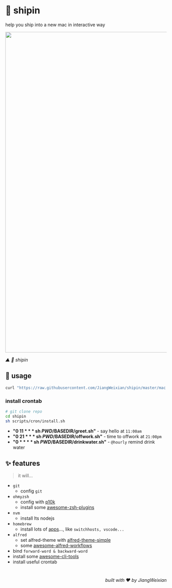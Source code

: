 # 🚢 shipin

help you ship into a new mac in interactive way

<img src="https://user-images.githubusercontent.com/6839576/96358317-801a9a80-1138-11eb-98e0-62f3f0fdaf65.gif" width="1000" />

*▲ 🚢 shipin*

## 📝 usage

```bash
curl "https://raw.githubusercontent.com/JiangWeixian/shipin/master/mac.shipin.sh" | sh
```

### install crontab

```sh
# git clone repo
cd shipin
sh scripts/cron/install.sh
```

- **"0 11 * * * sh $PWD/$BASEDIR/greet.sh"** - say hello at `11:00am`
- **"0 21 * * * sh $PWD/$BASEDIR/offwork.sh"** - time to offwork at `21:00pm`
- **"0 * * * * sh $PWD/$BASEDIR/drinkwater.sh"** - `@hourly` remind drink water

## ✨ features
> it will...

- `git`
  - config `git`
- `ohmyzsh`
  - config with [p10k](https://github.com/romkatv/powerlevel10k#oh-my-zsh)
  - install some [awesome-zsh-plugins](/docs/zshplugins.md)
- `nvm`
  - install lts nodejs
- `homebrew`
  - install lots of [apps](/mac.shipin.sh)..., like `switchhosts, vscode...`
- `alfred`
  - set alfred-theme with [alfred-theme-simple](https://github.com/sindresorhus/alfred-simple)
  - some [awesome-alfred-workflows](/docs/alfred.md)
- bind `forward-word & backward-word`
- install some [awesome-cli-tools](/docs/clitools.md)
- install useful crontab

# 
<div align='right'>

*built with ❤️ by JiangWeixian*

</div>
